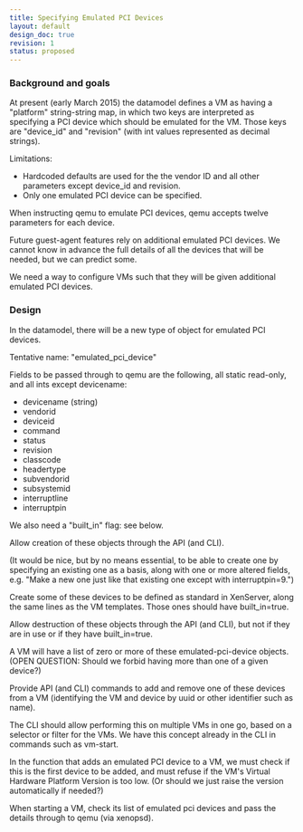 ```yaml
---
title: Specifying Emulated PCI Devices
layout: default
design_doc: true
revision: 1
status: proposed
---
```


### Background and goals

At present (early March 2015) the datamodel defines a VM as having a "platform" string-string map, in which two keys are interpreted as specifying a PCI device which should be emulated for the VM. Those keys are "device_id" and "revision" (with int values represented as decimal strings).

Limitations:
* Hardcoded defaults are used for the the vendor ID and all other parameters except device_id and revision.
* Only one emulated PCI device can be specified.

When instructing qemu to emulate PCI devices, qemu accepts twelve parameters for each device.

Future guest-agent features rely on additional emulated PCI devices.  We cannot know in advance the full details of all the devices that will be needed, but we can predict some.

We need a way to configure VMs such that they will be given additional emulated PCI devices.

### Design

In the datamodel, there will be a new type of object for emulated PCI devices.

Tentative name: "emulated_pci_device"

Fields to be passed through to qemu are the following, all static read-only, and all ints except devicename:
* devicename (string)
* vendorid
* deviceid
* command
* status
* revision
* classcode
* headertype
* subvendorid
* subsystemid
* interruptline
* interruptpin

We also need a "built_in" flag: see below.

Allow creation of these objects through the API (and CLI).

(It would be nice, but by no means essential, to be able to create one by specifying an existing one as a basis, along with one or more altered fields, e.g. "Make a new one just like that existing one except with interruptpin=9.")

Create some of these devices to be defined as standard in XenServer, along the same lines as the VM templates. Those ones should have built_in=true.

Allow destruction of these objects through the API (and CLI), but not if they are in use or if they have built_in=true.

A VM will have a list of zero or more of these emulated-pci-device objects. (OPEN QUESTION: Should we forbid having more than one of a given device?)

Provide API (and CLI) commands to add and remove one of these devices from a VM (identifying the VM and device by uuid or other identifier such as name).

The CLI should allow performing this on multiple VMs in one go, based on a selector or filter for the VMs. We have this concept already in the CLI in commands such as vm-start.

In the function that adds an emulated PCI device to a VM, we must check if this is the first device to be added, and must refuse if the VM's Virtual Hardware Platform Version is too low. (Or should we just raise the version automatically if needed?)

When starting a VM, check its list of emulated pci devices and pass the details through to qemu (via xenopsd).
